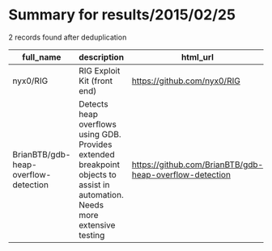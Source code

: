 
# Summary for results/2015/02/25
    
2 records found after deduplication

| full_name | description | html_url | matched_list | matched_count | pushed_at | size | stargazers_count | language | forks_count | vul_ids |
|--------------------------------------|------------------------------------------------------------------------------------------------------------------------------|---------------------------------------------------------|-------------------|-----------------|---------------------------|--------|--------------------|------------|---------------|-----------|
| nyx0/RIG | RIG Exploit Kit (front end) | https://github.com/nyx0/RIG | ['exploit'] | 1 | 2015-02-25 04:40:26+00:00 | 17172 | 28 | HTML | 31 | [] |
| BrianBTB/gdb-heap-overflow-detection | Detects heap overflows using GDB. Provides extended breakpoint objects to assist in automation. Needs more extensive testing | https://github.com/BrianBTB/gdb-heap-overflow-detection | ['heap overflow'] | 1 | 2015-02-25 18:41:21+00:00 | 144 | 4 | Python | 2 | [] |
